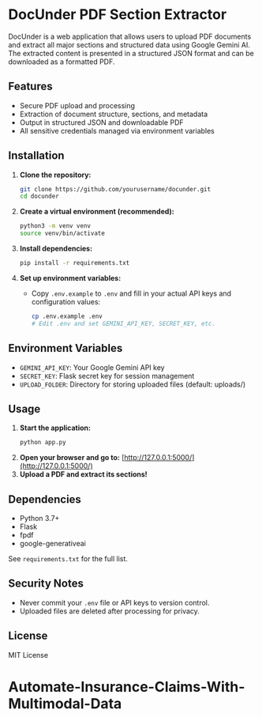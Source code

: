 # DocUnder PDF Section Extractor

DocUnder is a web application that allows users to upload PDF documents and extract all major sections and structured data using Google Gemini AI. The extracted content is presented in a structured JSON format and can be downloaded as a formatted PDF.

## Features
- Secure PDF upload and processing
- Extraction of document structure, sections, and metadata
- Output in structured JSON and downloadable PDF
- All sensitive credentials managed via environment variables

## Installation

1. **Clone the repository:**
   ```bash
   git clone https://github.com/yourusername/docunder.git
   cd docunder
   ```

2. **Create a virtual environment (recommended):**
   ```bash
   python3 -m venv venv
   source venv/bin/activate
   ```

3. **Install dependencies:**
   ```bash
   pip install -r requirements.txt
   ```

4. **Set up environment variables:**
   - Copy `.env.example` to `.env` and fill in your actual API keys and configuration values:
     ```bash
     cp .env.example .env
     # Edit .env and set GEMINI_API_KEY, SECRET_KEY, etc.
     ```

## Environment Variables

- `GEMINI_API_KEY`: Your Google Gemini API key
- `SECRET_KEY`: Flask secret key for session management
- `UPLOAD_FOLDER`: Directory for storing uploaded files (default: uploads/)

## Usage

1. **Start the application:**
   ```bash
   python app.py
   ```
2. **Open your browser and go to:**
   [http://127.0.0.1:5000/](http://127.0.0.1:5000/)
3. **Upload a PDF and extract its sections!**

## Dependencies
- Python 3.7+
- Flask
- fpdf
- google-generativeai

See `requirements.txt` for the full list.

## Security Notes
- Never commit your `.env` file or API keys to version control.
- Uploaded files are deleted after processing for privacy.

## License
MIT License
# Automate-Insurance-Claims-With-Multimodal-Data

